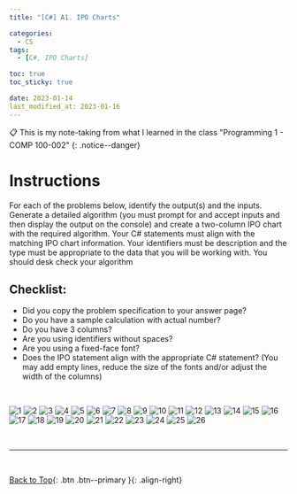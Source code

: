 ```yaml
---
title: "[C#] A1. IPO Charts"

categories:
  - CS
tags:
  - [C#, IPO Charts]

toc: true
toc_sticky: true

date: 2023-01-14
last_modified_at: 2023-01-16
---
```


<!-- {% capture notice-2 %}

📋 This is the tech-news archives to help me keep track of what I am interested in!

- Reference tech news link: <https://thenextweb.com/news/blockchain-development-tech-career>
  {% endcapture %}

<div class="notice--danger">{{ notice-2 | markdownify }}</div> -->

📋 This is my note-taking from what I learned in the class "Programming 1 - COMP 100-002"
{: .notice--danger}

# Instructions

For each of the problems below, identify the output(s) and the inputs. Generate a detailed algorithm (you must prompt for and accept inputs and then display the output on the console) and create a two-column IPO chart with the required algorithm. Your C# statements must align with the matching IPO chart information. Your identifiers must be description and the type must be appropriate to the data that you will be working with. You should desk check your algorithm

## Checklist:

- Did you copy the problem specification to your answer page?
- Do you have a sample calculation with actual number?
- Do you have 3 columns?
- Are you using identifiers without spaces?
- Are you using a fixed-face font?
- Does the IPO statement align with the appropriate C# statement? (You may add empty lines, reduce the size of the fonts and/or adjust the width of the columns)

<br>

![1](../../../assets/images/pr-a1-_Page_02.jpg)
![2](../../../assets/images/pr-a1-_Page_03.jpg)
![3](../../../assets/images/pr-a1-_Page_04.jpg)
![4](../../../assets/images/pr-a1-_Page_05.jpg)
![5](../../../assets/images/pr-a1-_Page_06.jpg)
![6](../../../assets/images/pr-a1-_Page_07.jpg)
![7](../../../assets/images/pr-a1-_Page_08.jpg)
![8](../../../assets/images/pr-a1-_Page_09.jpg)
![9](../../../assets/images/pr-a1-_Page_10.jpg)
![10](../../../assets/images/pr-a1-_Page_11.jpg)
![11](../../../assets/images/pr-a1-_Page_12.jpg)
![12](../../../assets/images/pr-a1-_Page_13.jpg)
![13](../../../assets/images/pr-a1-_Page_14.jpg)
![14](../../../assets/images/pr-a1-_Page_15.jpg)
![15](../../../assets/images/pr-a1-_Page_16.jpg)
![16](../../../assets/images/pr-a1-_Page_17.jpg)
![17](../../../assets/images/pr-a1-_Page_18.jpg)
![18](../../../assets/images/pr-a1-_Page_19.jpg)
![19](../../../assets/images/pr-a1-_Page_20.jpg)
![20](../../../assets/images/pr-a1-_Page_21.jpg)
![21](../../../assets/images/pr-a1-_Page_22.jpg)
![22](../../../assets/images/pr-a1-_Page_23.jpg)
![23](../../../assets/images/pr-a1-_Page_24.jpg)
![24](../../../assets/images/pr-a1-_Page_25.jpg)
![25](../../../assets/images/pr-a1-_Page_26.jpg)
![26](../../../assets/images/pr-a1-_Page_27.jpg)

<br>

---

<br>

[Back to Top](#){: .btn .btn--primary }{: .align-right}
